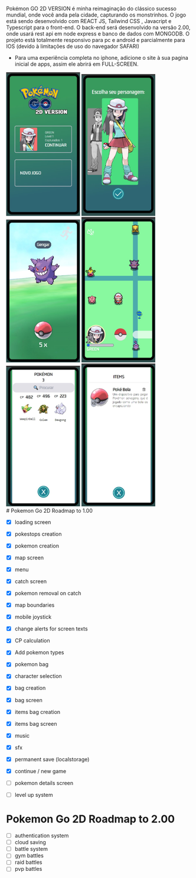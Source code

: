 Pokémon GO 2D VERSION é minha reimaginação do clássico sucesso mundial, onde você anda pela cidade, capturando os monstrinhos.
O jogo está sendo desenvolvido com REACT JS, Tailwind CSS , Javacript e Typescript para o front-end.
O back-end será desenvolvido na versão 2.00, onde usará rest api em node express e banco de dados com MONGODB.
O projeto está totalmente responsivo para pc e android e parcialmente para IOS (devido à limitações de uso do navegador SAFARI)
* Para uma experiência completa no iphone, adicione o site à sua pagina inicial de apps, assim ele abrirá em FULL-SCREEN.
<div style='align-items: center'>
<img src='./screenshots/home.jpg' width='200px'/>
<img src='./screenshots/select.jpg'width='200px'/>
<img src='./screenshots/catch.jpg'width='200px'/>
<img src='./screenshots/world.jpg'width='200px'/>
<img src='./screenshots/pokemonbag.jpg'width='200px'/>
<img src='./screenshots/itemsbag.jpg'width='200px'/>
</div>
# Pokemon Go 2D Roadmap to 1.00

- [x] loading screen
- [x] pokestops creation
- [x] pokemon creation
- [x] map screen
- [x] menu
- [x] catch screen
- [x] pokemon removal on catch 
- [x] map boundaries
- [x] mobile joystick
- [x] change alerts for screen texts
- [x] CP calculation
- [x] Add pokemon types
- [x] pokemon bag
- [x] character selection
- [x] bag creation
- [x] bag screen
- [x] items bag creation
- [x] items bag screen
- [x] music
- [x] sfx
- [x] permanent save (localstorage)
- [x] continue / new game
- [ ] pokemon details screen
- [ ] level up system



# Pokemon Go 2D Roadmap to 2.00
- [ ] authentication system
- [ ] cloud saving
- [ ] battle system
- [ ] gym battles
- [ ] raid battles
- [ ] pvp battles

